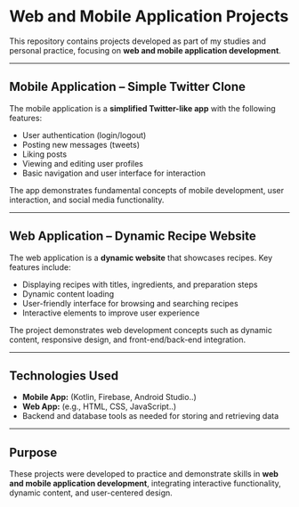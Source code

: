 # Web and Mobile Application Projects  

This repository contains projects developed as part of my studies and personal practice, focusing on **web and mobile application development**.  

---

## Mobile Application – Simple Twitter Clone  
The mobile application is a **simplified Twitter-like app** with the following features:  
- User authentication (login/logout)  
- Posting new messages (tweets)  
- Liking posts  
- Viewing and editing user profiles  
- Basic navigation and user interface for interaction  

The app demonstrates fundamental concepts of mobile development, user interaction, and social media functionality.  

---

## Web Application – Dynamic Recipe Website  
The web application is a **dynamic website** that showcases recipes. Key features include:  
- Displaying recipes with titles, ingredients, and preparation steps  
- Dynamic content loading  
- User-friendly interface for browsing and searching recipes  
- Interactive elements to improve user experience  

The project demonstrates web development concepts such as dynamic content, responsive design, and front-end/back-end integration.  

---

## Technologies Used  
- **Mobile App:** (Kotlin, Firebase, Android Studio..)  
- **Web App:** (e.g., HTML, CSS, JavaScript..)  
- Backend and database tools as needed for storing and retrieving data  

---

## Purpose  
These projects were developed to practice and demonstrate skills in **web and mobile application development**, integrating interactive functionality, dynamic content, and user-centered design.  
